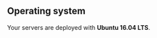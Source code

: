 <!-- usedin: [ _general/Introduction/technical-specifications-v1.md] -->


## Operating system

Your servers are deployed with **Ubuntu 16.04 LTS**.

